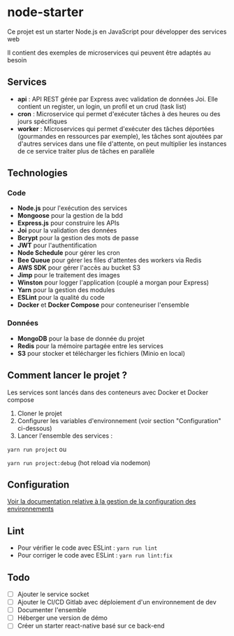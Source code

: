 # node-starter

Ce projet est un starter Node.js en JavaScript pour développer des services web

Il contient des exemples de microservices qui peuvent être adaptés au besoin

## Services
- **api** : API REST gérée par Express avec validation de données Joi. Elle contient un register, un login, un profil et un crud (task list)
- **cron** : Microservice qui permet d'exécuter tâches à des heures ou des jours spécifiques
- **worker** : Microservices qui permet d'exécuter des tâches déportées (gourmandes en ressources par exemple), les tâches sont ajoutées par d'autres services dans une file d'attente, on peut multiplier les instances de ce service traiter plus de tâches en parallèle

[//]: # (- **socket** : Service WebSocket &#40;Socket.io&#41; qui vient en complément de l'API pour ajouter de la communication temps réel avec le client)

## Technologies

### Code

- **Node.js** pour l'exécution des services
- **Mongoose** pour la gestion de la bdd
- **Express.js** pour construire les APIs
- **Joi** pour la validation des données
- **Bcrypt** pour la gestion des mots de passe
- **JWT** pour l'authentification
- **Node Schedule** pour gérer les cron
- **Bee Queue** pour gérer les files d'attentes des workers via Redis
- **AWS SDK** pour gérer l'accès au bucket S3
- **Jimp** pour le traitement des images
- **Winston** pour logger l'application (couplé a morgan pour Express)
- **Yarn** pour la gestion des modules
- **ESLint** pour la qualité du code
- **Docker** et **Docker Compose** pour conteneuriser l'ensemble

### Données

- **MongoDB** pour la base de donnée du projet
- **Redis** pour la mémoire partagée entre les services
- **S3** pour stocker et télécharger les fichiers (Minio en local)

## Comment lancer le projet ?

Les services sont lancés dans des conteneurs avec Docker et Docker compose

1. Cloner le projet
2. Configurer les variables d'environnement (voir section "Configuration" ci-dessous)
3. Lancer l'ensemble des services :

`yarn run project` ou

`yarn run project:debug` (hot reload via nodemon)

## Configuration

[Voir la documentation relative à la gestion de la configuration des environnements](./config)

## Lint

- Pour vérifier le code avec ESLint : `yarn run lint`
- Pour corriger le code avec ESLint : `yarn run lint:fix`

## Todo

- [ ] Ajouter le service socket
- [ ] Ajouter le CI/CD Gitlab avec déploiement d'un environnement de dev
- [ ] Documenter l'ensemble
- [ ] Héberger une version de démo
- [ ] Créer un starter react-native basé sur ce back-end
